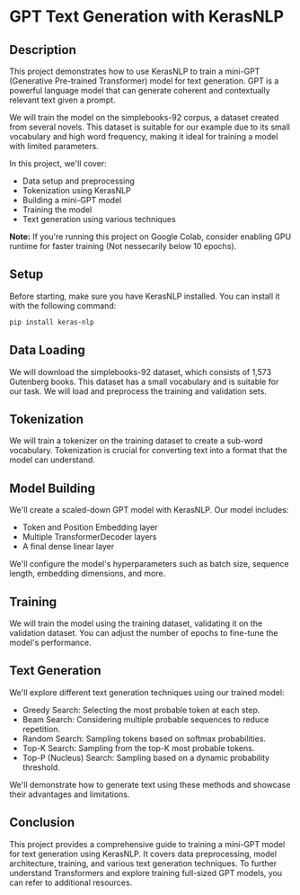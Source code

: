 # GPT Text Generation with KerasNLP

## Description

This project demonstrates how to use KerasNLP to train a mini-GPT (Generative Pre-trained Transformer) model for text generation. GPT is a powerful language model that can generate coherent and contextually relevant text given a prompt.

We will train the model on the simplebooks-92 corpus, a dataset created from several novels. This dataset is suitable for our example due to its small vocabulary and high word frequency, making it ideal for training a model with limited parameters.

In this project, we'll cover:

- Data setup and preprocessing
- Tokenization using KerasNLP
- Building a mini-GPT model
- Training the model
- Text generation using various techniques

**Note:** If you're running this project on Google Colab, consider enabling GPU runtime for faster training (Not nessecarily below 10 epochs).

## Setup

Before starting, make sure you have KerasNLP installed. You can install it with the following command:

```bash
pip install keras-nlp
````
## Data Loading
We will download the simplebooks-92 dataset, which consists of 1,573 Gutenberg books. This dataset has a small vocabulary and is suitable for our task. We will load and preprocess the training and validation sets.

## Tokenization
We will train a tokenizer on the training dataset to create a sub-word vocabulary. Tokenization is crucial for converting text into a format that the model can understand.

## Model Building
We'll create a scaled-down GPT model with KerasNLP. Our model includes:
- Token and Position Embedding layer
- Multiple TransformerDecoder layers
- A final dense linear layer


We'll configure the model's hyperparameters such as batch size, sequence length, embedding dimensions, and more.

## Training
We will train the model using the training dataset, validating it on the validation dataset. You can adjust the number of epochs to fine-tune the model's performance.

## Text Generation
We'll explore different text generation techniques using our trained model:

- Greedy Search: Selecting the most probable token at each step.
- Beam Search: Considering multiple probable sequences to reduce repetition.
- Random Search: Sampling tokens based on softmax probabilities.
- Top-K Search: Sampling from the top-K most probable tokens.
- Top-P (Nucleus) Search: Sampling based on a dynamic probability threshold.

We'll demonstrate how to generate text using these methods and showcase their advantages and limitations.

## Conclusion
This project provides a comprehensive guide to training a mini-GPT model for text generation using KerasNLP. It covers data preprocessing, model architecture, training, and various text generation techniques. To further understand Transformers and explore training full-sized GPT models, you can refer to additional resources.



